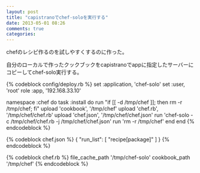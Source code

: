 ```yaml
---
layout: post
title: "capistranoでchef-soloを実行する"
date: 2013-05-01 08:26
comments: true
categories:
---
```


chefのレシピ作るのを試しやすくするのに作った。

自分のローカルで作ったクックブックをcapistranoでappに指定したサーバーにコピーしてchef-solo実行する。

{% codeblock config/deploy.rb %}
set :application, 'chef-solo'
set :user, 'root'
role :app, '192.168.33.10'

namespace :chef do
  task :install do
    run "if [[ -d /tmp/chef ]]; then rm -r /tmp/chef; fi"
    upload 'cookbook', '/tmp/chef'
    upload 'chef.rb', '/tmp/chef/chef.rb'
    upload 'chef.json', '/tmp/chef/chef.json'
    run 'chef-solo -c /tmp/chef/chef.rb -j /tmp/chef/chef.json'
    run 'rm -r /tmp/chef'
  end
end
{% endcodeblock %}

{% codeblock chef.json %}
{
  "run_list": [ "recipe[package]" ]
}
{% endcodeblock %}

{% codeblock chef.rb %}
file_cache_path '/tmp/chef-solo'
cookbook_path '/tmp/chef'
{% endcodeblock %}
